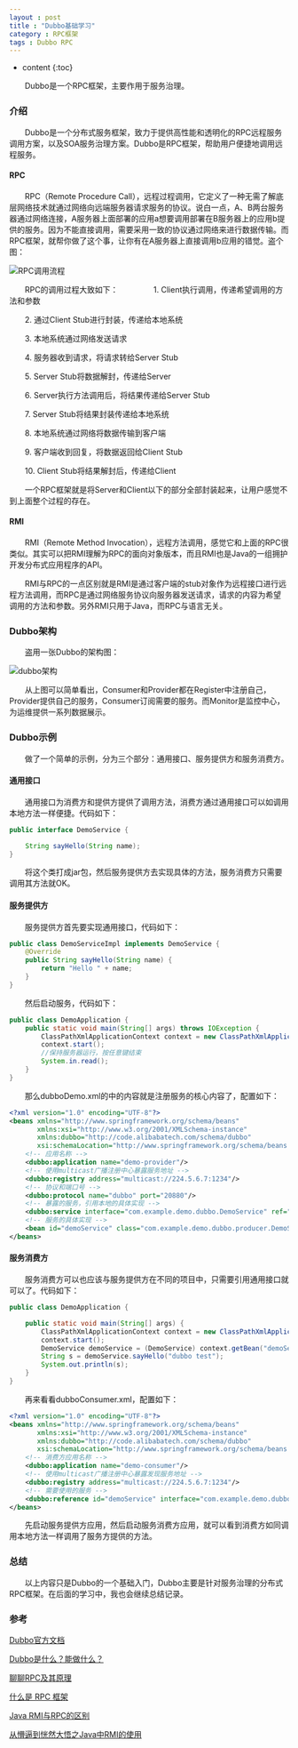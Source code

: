 ```yaml
---
layout : post
title : "Dubbo基础学习"
category : RPC框架
tags : Dubbo RPC
---
```

* content
{:toc}

　　Dubbo是一个RPC框架，主要作用于服务治理。






### 介绍

　　Dubbo是一个分布式服务框架，致力于提供高性能和透明化的RPC远程服务调用方案，以及SOA服务治理方案。Dubbo是RPC框架，帮助用户便捷地调用远程服务。

#### RPC

　　RPC（Remote Procedure Call），远程过程调用，它定义了一种无需了解底层网络技术就通过网络向远端服务器请求服务的协议。说白一点，A、B两台服务器通过网络连接，A服务器上面部署的应用a想要调用部署在B服务器上的应用b提供的服务。因为不能直接调用，需要采用一致的协议通过网络来进行数据传输。而RPC框架，就帮你做了这个事，让你有在A服务器上直接调用b应用的错觉。盗个图：

![RPC调用流程](https://pic4.zhimg.com/80/45366c44f775abfd0ac3b43bccc1abc3_hd.jpg)

　　RPC的调用过程大致如下：
　　
　　1. Client执行调用，传递希望调用的方法和参数

　　2. 通过Client Stub进行封装，传递给本地系统

　　3. 本地系统通过网络发送请求

　　4. 服务器收到请求，将请求转给Server Stub

　　5. Server Stub将数据解封，传递给Server

　　6. Server执行方法调用后，将结果传递给Server Stub

　　7. Server Stub将结果封装传递给本地系统

　　8. 本地系统通过网络将数据传输到客户端

　　9. 客户端收到回复，将数据返回给Client Stub

　　10. Client Stub将结果解封后，传递给Client

　　一个RPC框架就是将Server和Client以下的部分全部封装起来，让用户感觉不到上面整个过程的存在。

#### RMI

　　RMI（Remote Method Invocation），远程方法调用，感觉它和上面的RPC很类似。其实可以把RMI理解为RPC的面向对象版本，而且RMI也是Java的一组拥护开发分布式应用程序的API。

　　RMI与RPC的一点区别就是RMI是通过客户端的stub对象作为远程接口进行远程方法调用，而RPC是通过网络服务协议向服务器发送请求，请求的内容为希望调用的方法和参数。另外RMI只用于Java，而RPC与语言无关。

### Dubbo架构

　　盗用一张Dubbo的架构图：

![dubbo架构](http://dubbo.apache.org/books/dubbo-user-book/sources/images/dubbo-architecture.jpg)

　　从上图可以简单看出，Consumer和Provider都在Register中注册自己，Provider提供自己的服务，Consumer订阅需要的服务。而Monitor是监控中心，为运维提供一系列数据展示。

### Dubbo示例

　　做了一个简单的示例，分为三个部分：通用接口、服务提供方和服务消费方。

#### 通用接口

　　通用接口为消费方和提供方提供了调用方法，消费方通过通用接口可以如调用本地方法一样便捷。代码如下：
　　
```java
public interface DemoService {

    String sayHello(String name);
}
```

　　将这个类打成jar包，然后服务提供方去实现具体的方法，服务消费方只需要调用其方法就OK。

#### 服务提供方

　　服务提供方首先要实现通用接口，代码如下：

```java
public class DemoServiceImpl implements DemoService {
    @Override
    public String sayHello(String name) {
        return "Hello " + name;
    }
}
```

　　然后启动服务，代码如下：

```java
public class DemoApplication {
    public static void main(String[] args) throws IOException {
        ClassPathXmlApplicationContext context = new ClassPathXmlApplicationContext("classpath:dubboDemo.xml");
        context.start();
        //保持服务器运行，按任意键结束
        System.in.read();
    }
}
```

　　那么dubboDemo.xml的中的内容就是注册服务的核心内容了，配置如下：

```xml
<?xml version="1.0" encoding="UTF-8"?>
<beans xmlns="http://www.springframework.org/schema/beans"
       xmlns:xsi="http://www.w3.org/2001/XMLSchema-instance"
       xmlns:dubbo="http://code.alibabatech.com/schema/dubbo"
       xsi:schemaLocation="http://www.springframework.org/schema/beans http://www.springframework.org/schema/beans/spring-beans.xsd http://code.alibabatech.com/schema/dubbo http://code.alibabatech.com/schema/dubbo/dubbo.xsd">
    <!-- 应用名称 -->
    <dubbo:application name="demo-provider"/>
    <!-- 使用multicast广播注册中心暴露服务地址 -->
    <dubbo:registry address="multicast://224.5.6.7:1234"/>
    <!-- 协议和端口号 -->
    <dubbo:protocol name="dubbo" port="20880"/>
    <!-- 暴露的服务，引用本地的具体实现 -->
    <dubbo:service interface="com.example.demo.dubbo.DemoService" ref="demoService"/>
    <!-- 服务的具体实现 -->
    <bean id="demoService" class="com.example.demo.dubbo.producer.DemoServiceImpl"/>
</beans>
```

#### 服务消费方

　　服务消费方可以也应该与服务提供方在不同的项目中，只需要引用通用接口就可以了。代码如下：

```java
public class DemoApplication {

    public static void main(String[] args) {
        ClassPathXmlApplicationContext context = new ClassPathXmlApplicationContext("classpath:dubboConsumer.xml");
        context.start();
        DemoService demoService = (DemoService) context.getBean("demoService");
        String s = demoService.sayHello("dubbo test");
        System.out.println(s);
    }
}
```

　　再来看看dubboConsumer.xml，配置如下：

```xml
<?xml version="1.0" encoding="UTF-8"?>
<beans xmlns="http://www.springframework.org/schema/beans"
       xmlns:xsi="http://www.w3.org/2001/XMLSchema-instance"
       xmlns:dubbo="http://code.alibabatech.com/schema/dubbo"
       xsi:schemaLocation="http://www.springframework.org/schema/beans http://www.springframework.org/schema/beans/spring-beans.xsd http://code.alibabatech.com/schema/dubbo http://code.alibabatech.com/schema/dubbo/dubbo.xsd">
    <!-- 消费方应用名称 -->
    <dubbo:application name="demo-consumer"/>
    <!-- 使用multicast广播注册中心暴露发现服务地址 -->
    <dubbo:registry address="multicast://224.5.6.7:1234"/>
    <!-- 需要使用的服务 -->
    <dubbo:reference id="demoService" interface="com.example.demo.dubbo.DemoService"/>
</beans>
```

　　先启动服务提供方应用，然后启动服务消费方应用，就可以看到消费方如同调用本地方法一样调用了服务方提供的方法。

### 总结

　　以上内容只是Dubbo的一个基础入门，Dubbo主要是针对服务治理的分布式RPC框架。在后面的学习中，我也会继续总结记录。

### 参考

[Dubbo官方文档](http://dubbo.apache.org/books/dubbo-user-book/)

[Dubbo是什么？能做什么？](https://blog.csdn.net/houshaolin/article/details/76408399)

[聊聊RPC及其原理](https://www.cnblogs.com/huangqingshi/p/7803642.html)

[什么是 RPC 框架](https://blog.csdn.net/b1303110335/article/details/79557292)

[Java RMI与RPC的区别](https://www.cnblogs.com/ygj0930/p/6542811.html)

[从懵逼到恍然大悟之Java中RMI的使用](https://blog.csdn.net/lmy86263/article/details/72594760)